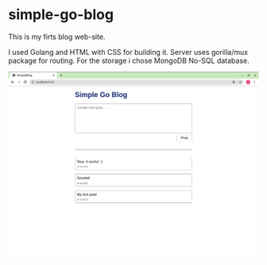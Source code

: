 # simple-go-blog

This is my firts blog web-site. 

I used Golang and HTML with CSS for building it. Server uses gorilla/mux package for routing. 
For the storage i chose MongoDB No-SQL database.


![alt text](image.png)
